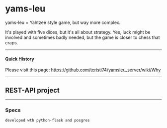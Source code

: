 # yams-leu
yams-leu = Yahtzee style game, but way more complex. 

It's played with five dices, but it's all about strategy. Yes, luck might be involved and sometimes badly needed, but the game is closer to chess that craps.

---
#### Quick History

Please visit this page: https://github.com/tcristi74/yamsleu_server/wiki/Why





---
## REST-API project 

---

### Specs

    developed wth python-flask and posgres

